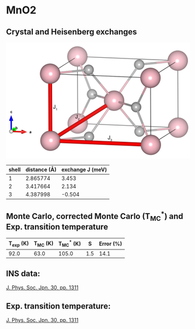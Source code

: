 # MnO2

## Crystal and Heisenberg exchanges

![MnO2 Structure](MnO2.jpg)


| shell    | distance (A&#778;) | exchange J (meV) |
|----------|--------------|------------------|
| 1        | 2.865774     | 3.453            |
| 2        | 3.417664     | 2.134            |
| 3        | 4.387998     | -0.504           |


## Monte Carlo, corrected Monte Carlo (T<sub>MC</sub><sup>*</sup>) and Exp. transition temperature

| T<sub>exp</sub> (K) | T<sub>MC</sub> (K) | T<sub>MC</sub><sup>*</sup> (K) | S   | Error (%) |
|----------------------|--------------------|--------------------------------|-----|-----------|
| 92.0                   | 63.0                 | 105.0                          | 1.5 | 14.1      |


## INS data:
[J. Phys. Soc. Jpn. 30, pp. 1311](https://journals.jps.jp/doi/10.1143/JPSJ.30.1311)


## Exp. transition temperature:
[J. Phys. Soc. Jpn. 30, pp. 1311](https://journals.jps.jp/doi/10.1143/JPSJ.30.1311)
